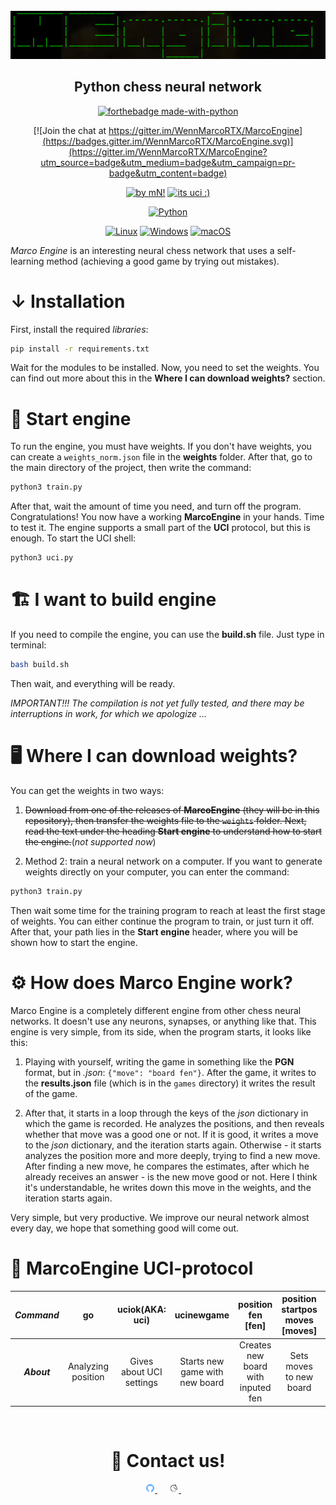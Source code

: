 <div id="marcoengine-logo" align="center">
    <br/>
    <img src="./logo.png" alt="MarcoEngine Logo" width="512"/>
    <h2>Python chess neural network</h2>
</div>


<div id="badges" align="center">
    
[![forthebadge made-with-python](http://ForTheBadge.com/images/badges/made-with-python.svg)](https://www.python.org/)
 
[![Join the chat at https://gitter.im/WennMarcoRTX/MarcoEngine](https://badges.gitter.im/WennMarcoRTX/MarcoEngine.svg)](https://gitter.im/WennMarcoRTX/MarcoEngine?utm_source=badge&utm_medium=badge&utm_campaign=pr-badge&utm_content=badge)   
    
[![by mN!](https://img.shields.io/badge/By-MarcoNIT-brown.svg)](https://github.com/WennMarcoRTX)
[![its uci :)](https://img.shields.io/badge/UCI-engine-blue.svg)](https://en.wikipedia.org/wiki/Universal_Chess_Interface)

[![Python](https://github.com/WennMarcoRTX/MarcoEngine/actions/workflows/python-app.yml/badge.svg)](https://github.com/WennMarcoRTX/MarcoEngine/actions/workflows/python-app.yml)
    
[![Linux](https://svgshare.com/i/Zhy.svg)](https://svgshare.com/i/Zhy.svg)
[![Windows](https://svgshare.com/i/ZhY.svg)](https://svgshare.com/i/ZhY.svg)
[![macOS](https://svgshare.com/i/ZjP.svg)](https://svgshare.com/i/ZjP.svg)
    
</div>
    

*Marco Engine* is an interesting neural chess network that uses a self-learning method (achieving a good game by trying out mistakes). 

# ↓ Installation

First, install the required *libraries*:

```bash
pip install -r requirements.txt
```

Wait for the modules to be installed. Now, you need to set the weights. You can find out more about this in the __Where I can download weights?__ section.

# 🚗 Start engine

To run the engine, you must have weights. If you don't have weights, you can create a `weights_norm.json` file in the __weights__ folder. After that, go to the main directory of the project, then write the command:

```bash
python3 train.py
```

After that, wait the amount of time you need, and turn off the program. Congratulations! You now have a working __MarcoEngine__ in your hands. Time to test it. The engine supports a small part of the __UCI__ protocol, but this is enough. To start the UCI shell:

```bash
python3 uci.py
```

# 🏗️ I want to build engine
If you need to compile the engine, you can use the __build.sh__ file. Just type in terminal:

```bash
bash build.sh
```

Then wait, and everything will be ready.

*IMPORTANT!!! The compilation is not yet fully tested, and there may be interruptions in work, for which we apologize ...*

# 🖥️ Where I can download weights?
You can get the weights in two ways: 
1. ~~Download from one of the releases of __MarcoEngine__ (they will be in this repository), then transfer the weights file to the `weights` folder. Next, read the text under the heading __Start engine__ to understand how to start the engine.~~(*not supported now*)

2. Method 2: train a neural network on a computer. If you want to generate weights directly on your computer, you can enter the command:

```bash
python3 train.py
```

Then wait some time for the training program to reach at least the first stage of weights. You can either continue the program to train, or just turn it off. After that, your path lies in the __Start engine__ header, where you will be shown how to start the engine.

# ⚙️ How does Marco Engine work?

Marco Engine is a completely different engine from other chess neural networks. It doesn't use any neurons, synapses, or anything like that. This engine is very simple, from its side, when the program starts, it looks like this:

1. Playing with yourself, writing the game in something like the __PGN__ format, but in *.json*: `{"move": "board fen"}`. After the game, it writes to the __results.json__ file (which is in the `games` directory) it writes the result of the game.

2. After that, it starts in a loop through the keys of the *json* dictionary in which the game is recorded. He analyzes the positions, and then reveals whether that move was a good one or not. If it is good, it writes a move to the *json* dictionary, and the iteration starts again. Otherwise - it starts analyzes the position more and more deeply, trying to find a new move. After finding a new move, he compares the estimates, after which he already receives an answer - is the new move good or not. Here I think it's understandable, he writes down this move in the weights, and the iteration starts again.

Very simple, but very productive. We improve our neural network almost every day, we hope that something good will come out.

# 📝 MarcoEngine UCI-protocol
| ***Command*** | go | uciok(AKA: uci) | ucinewgame | position fen [fen] | position startpos moves [moves] | isready | quit |
| :---: | :---: | :---: | :---: | :---: | :---: | :---: | :---: |
| ***About*** | Analyzing position | Gives about UCI settings | Starts new game with new board | Creates new board with inputed fen | Sets moves to new board | Hey! MEngine, you ready? | Exit from MarcoEngine |



<div id="contacts" align="center">
    <br/>
    <h1>📩 Contact us!</h1>
</div>

<div align="center">
    <a href="https://github.com/WennMarcoRTX">
        <img src="./logo_social_github.png" width="3%"/>
    </a>
    <img width="3%" />
    <a href="https://lichess.org/@/ProshkaKartoshka">
        <img src="./logo_social_lichess.jpg" width="3%"/>
    </a>
    <img width="3%" />

</div>
